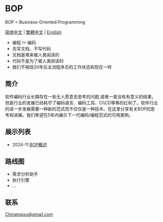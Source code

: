 # BOP

BOP = Business-Oriented Programming

[简体中文](../zh-CN/README.md) | [繁體中文](../zh-TW/README.md) | [English](../en/README.md)

* 编程 != 编码
* 先写文档，不写代码
* 文档是用来被人类阅读的
* 代码不是为了被人类阅读的
* 我们不相信20年后主流程序员的工作状态和现在一样

## 简介

软件编码行业长期存在一些无人愿意去思考的问题,或者一直没有有意义的结果。但是行业的发展已经耗尽了编码语言、编码工具、CI\CD等等的红利了。软件行业的进一步发展需要一种新的范式而不仅仅是一种技术。在这里分享有关BOP的思考和进展。我们希望在5年内展示下一代编码/编程范式的可用案例。

## 展示列表

* 2024-11 [BOP概述](../zh-CN/202411/BOP概述/README.md)

## 路线图

* 需求分析助手
* 执行引擎
* ...

## 联系

Chinatopxu@gmail.com
